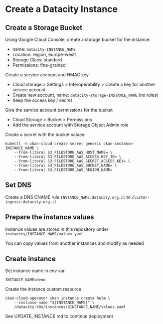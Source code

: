 # Create a Datacity Instance

## Create a Storage Bucket

Using Google Cloud Console, create a storage bucket for the instance:

* name: `datacity-INSTANCE_NAME`
* Location: region, europe-west1
* Storage Class: standard
* Permissions: fine-grained

Create a service account and HMAC key

* Cloud storage > Settings > Interoperability > Create a key for another service account
* Create new account, name: `datacity-storage-INSTANCE_NAME` (no roles)
* Keep the access key / secret

Give the service account permissions for the bucket

* Cloud Storage > Bucket > Permissions
* Add the service account with Storage Object Admin role

Create a secret with the bucket values:

```
kubectl -n ckan-cloud create secret generic ckan-instance-INSTANCE_NAME \
    --from-literal S3_FILESTORE_AWS_HOST_NAME= \
    --from-literal S3_FILESTORE_AWS_ACCESS_KEY_ID= \
    --from-literal S3_FILESTORE_AWS_SECRET_ACCESS_KEY= \
    --from-literal S3_FILESTORE_AWS_BUCKET_NAME= \
    --from-literal S3_FILESTORE_AWS_REGION_NAME=
```

## Set DNS

Create a DNS CNAME rule `INSTANCE_NAME.datacity.org.il` to `cluster-ingress.datacity.org.il` 

## Prepare the instance values

Instance values are stored in this repository under `instances/INSTANCE_NAME/values.yaml`

You can copy values from another instances and modify as needed

## Create instance

Set instance name in env var

```
INSTANCE_NAME=demo
```

Create the instance custom resource

```
ckan-cloud-operator ckan instance create helm \
    --instance-name "${INSTANCE_NAME}" \
    /datacity-k8s/instances/$INSTANCE_NAME/values.yaml
```

See UPDATE_INSTANCE.md to continue deployment